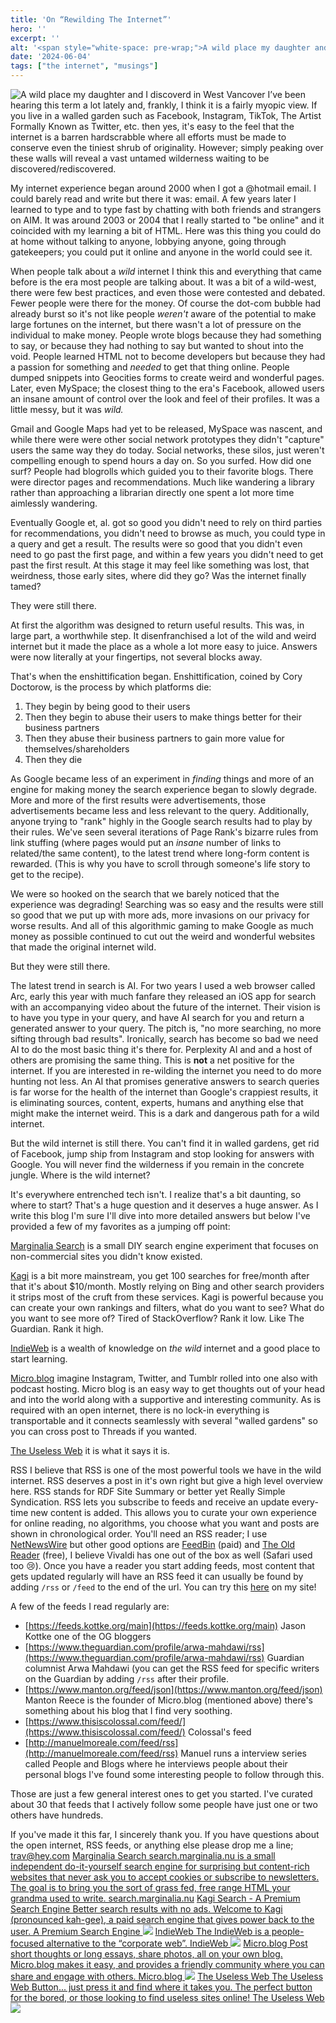 ```yaml
---
title: 'On “Rewilding The Internet”'
hero: ''
excerpt: ''
alt: '<span style="white-space: pre-wrap;">A wild place my daughter and I discovered in West Vancouver</span>'
date: '2024-06-04'
tags: ["the internet", "musings"]
---
```

<script>
    import Image from '../../lib/components/content/Image.svelte'
</script>

<Image path="/images/blog/2024/wild.webp" alt="A wild place my daughter and I discoverd in West Vancover"/>
I’ve been hearing this  term a lot lately and, frankly, I think it is a fairly myopic view. If you live in a walled garden such as Facebook, Instagram, TikTok, The Artist Formally Known as Twitter, etc. then yes, it's easy to the feel that the internet is a barren hardscrabble where all efforts must be made to conserve even the tiniest shrub of originality. However; simply peaking over these walls will reveal a vast untamed wilderness waiting to be discovered/rediscovered.

My internet experience began around 2000 when I got a @hotmail email. I could barely read and write but there it was: email. A few years later I learned to type and to type fast by chatting with both friends and strangers on AIM. It was around 2003 or 2004 that I really started to "be online" and it coincided with my learning a bit of HTML. Here was this thing you could do at home without talking to anyone, lobbying anyone, going through gatekeepers; you could put it online and anyone in the world could see it.

When people talk about a *wild* internet I think this and everything that came before is the era most people are talking about. It was a bit of a wild-west, there were few best practices, and even those were contested and debated. Fewer people were there for the money. Of course the dot-com bubble had already burst so it's not like people *weren't* aware of the potential to make large fortunes on the internet, but there wasn't a lot of pressure on the individual to make money. People wrote blogs because they had something to say, or because they had nothing to say but wanted to shout into the void. People learned HTML not to become developers but because they had a passion for something and *needed* to get that thing online. People dumped snippets into Geocities forms to create weird and wonderful pages.  Later, even MySpace; the closest thing to the era's Facebook, allowed users an insane amount of control over the look and feel of their profiles.  It was a little messy, but it was *wild.*

Gmail and Google Maps had yet to be released, MySpace was nascent, and while there were were other social network prototypes they didn't "capture" users the same way they do today. Social networks, these silos, just weren't compelling enough to spend hours a day on. So you surfed. How did one surf? People had blogrolls which guided you to their favorite blogs. There were director pages and recommendations. Much like wandering a library rather than approaching a librarian directly one spent a lot more time aimlessly wandering.

Eventually Google et, al. got so good you didn't need to rely on third parties for recommendations, you didn't need to browse as much, you could type in a query and get a result. The results were so good that you didn't even need to go past the first page, and within a few years you didn't need to get past the first result. At this stage it may feel like something was lost, that weirdness, those early sites, where did they go? Was the internet finally tamed?

They were still there.

At first the algorithm was designed to return useful results. This was, in large part, a worthwhile step. It disenfranchised a lot of the wild and weird internet but it made the place as a whole a lot more easy to juice. Answers were now literally at your fingertips, not several blocks away.

That's when the enshittification began. Enshittification, coined by Cory Doctorow, is the process by which platforms die:

1. They begin by being good to their users
2. Then they begin to abuse their users to make things better for their business partners
3. Then they abuse their business partners to gain more value for themselves/shareholders
4. Then they die

As Google became less of an experiment in *finding* things and more of an engine for making money the search experience began to slowly degrade. More and more of the first results were advertisements, those advertisements became less and less relevant to the query. Additionally, anyone trying to "rank" highly in the Google search results had to play by their rules. We've seen several iterations of Page Rank's bizarre rules from link stuffing (where pages would put an *insane* number of links to related/the same content), to the latest trend where long-form content is rewarded. (This is why you have to scroll through someone's life story to get to the recipe).

We were so hooked on the search that we barely noticed that the experience was degrading! Searching was so easy and the results were still so good that we put up with more ads, more invasions on our privacy for worse results. And all of this algorithmic gaming to make Google as much money as possible continued to cut out the weird and wonderful websites that made the original internet wild.

But they were still there.

The latest trend in search is AI. For two years I used a web browser called Arc, early this year with much fanfare they released an iOS app for search with an accompanying video about the future of the internet. Their vision is to have you type in your query, and have AI search for you and return a generated answer to your query. The pitch is, "no more searching, no more sifting through bad results". Ironically, search has become so bad we need AI to do the most basic thing it's there for. Perplexity AI and and a host of others are promising the same thing. This is **not** a net positive for the internet. If you are interested in re-wilding the internet you need to do more hunting not less. An AI that promises generative answers to search queries is far worse for the health of the internet than Google's crappiest results, it is eliminating sources, content, experts, humans and anything else that might make the internet weird. This is a dark and dangerous path for a wild internet.

But the wild internet is still there. You can't find it in walled gardens, get rid of Facebook, jump ship from Instagram and stop looking for answers with Google. You will never find the wilderness if you remain in the concrete jungle. Where is the wild internet?

It's everywhere entrenched tech isn't. I realize that's a bit daunting, so where to start? That's a huge question and it deserves a huge answer. As I write this blog I'm sure I'll dive into more detailed answers but below I've provided a few of my favorites as a jumping off point:

[Marginalia Search](https://search.marginalia.nu/) is a small DIY search engine experiment that focuses on non-commercial sites you didn't know existed.

[Kagi](https://kagi.com/) is a bit more mainstream, you get 100 searches for free/month after that it's about $10/month.  Mostly relying on Bing and other search providers it strips most of the cruft from these services. Kagi is powerful because you can create your own rankings and filters, what do you want to see? What do you want to see more of? Tired of StackOverflow? Rank it low. Like The Guardian. Rank it high.

[IndieWeb](https://indieweb.org/) is a wealth of knowledge on *the wild* internet and a good place to start learning.

[Micro.blog](https://micro.blog/) imagine Instagram, Twitter, and Tumblr rolled into one also with podcast hosting. Micro blog is an easy way to get thoughts out of your head and into the world along with a supportive and interesting community. As is required with an open internet, there is no lock-in everything is transportable and it connects seamlessly with several "walled gardens" so you can cross post to Threads if you wanted.

[The Useless Web](https://theuselessweb.com) it is what it says it is.

RSS I believe that RSS is one of the most powerful tools we have in the wild internet. RSS deserves a post in it's own right but give a high level overview here. RSS stands for RDF Site Summary or better yet Really Simple Syndication. RSS lets you subscribe to feeds and receive an update every-time new content is added. This allows you to curate your own experience for online reading, no algorithms, you choose what you want and posts are shown in chronological order. You'll need an RSS reader; I use [NetNewsWire](https://netnewswire.com/) but other good options are [FeedBin](https://feedbin.com/) (paid) and [The Old Reader](https://theoldreader.com/) (free), I believe Vivaldi has one out of the box as well (Safari used too 😢).  Once you have a reader you start adding feeds, most content that gets updated regularly will have an RSS feed it can usually be found by adding `/rss` or `/feed` to the end of the url. You can try this [here](https://blog.travisfantina.com/rss/) on my site!

A few of the feeds I read regularly are:

- [https://feeds.kottke.org/main](https://feeds.kottke.org/main) Jason Kottke one of the OG bloggers
- [https://www.theguardian.com/profile/arwa-mahdawi/rss](https://www.theguardian.com/profile/arwa-mahdawi/rss) Guardian columnist Arwa Mahdawi (you can get the RSS feed for specific writers on the Guardian by adding `/rss` after their profile.
- [https://www.manton.org/feed/json](https://www.manton.org/feed/json) Manton Reece is the founder of Micro.blog (mentioned above) there's something about his blog that I find very soothing.
- [https://www.thisiscolossal.com/feed/](https://www.thisiscolossal.com/feed/) Colossal's feed
- [http://manuelmoreale.com/feed/rss](http://manuelmoreale.com/feed/rss) Manuel runs a interview series called People and Blogs where he interviews people about their personal blogs I've found some interesting people to follow through this.

Those are just a few general interest ones to get you started. I've curated about 30 that feeds that I actively follow some people have just one or two others have hundreds.

If you've made it this far, I sincerely thank you. If you have questions about the open internet, RSS feeds, or anything else please drop me a line; trav@hey.com
 [Marginalia Search
 search.marginalia.nu is a small independent do-it-yourself search engine for surprising but content-rich websites that never ask you to accept cookies or subscribe to newsletters. The goal is to bring you the sort of grass fed, free range HTML your grandma used to write.
 search.marginalia.nu](https://search.marginalia.nu/) [Kagi Search - A Premium Search Engine
 Better search results with no ads. Welcome to Kagi (pronounced kah-gee), a paid search engine that gives power back to the user.
 A Premium Search Engine
 ![](https://assets.kagi.com/v2/kagi_assets/doggo/doggo_1.png)](https://kagi.com/) [IndieWeb
 The IndieWeb is a people-focused alternative to the “corporate web”.
 IndieWeb
 ![](https://indieweb.org/img/indiewebcamp.svg)](https://indieweb.org/) [Micro.blog
 Post short thoughts or long essays, share photos, all on your own blog. Micro.blog makes it easy, and provides a friendly community where you can share and engage with others.
 Micro.blog
 ![](https://micro.blog/images/icons/favicon_64.png)](https://micro.blog/) [The Useless Web
 The Useless Web Button... just press it and find where it takes you. The perfect button for the bored, or those looking to find useless sites online!
 The Useless Web
 ![](https://theuselessweb.com/share-image-large.png)](https://theuselessweb.com)
